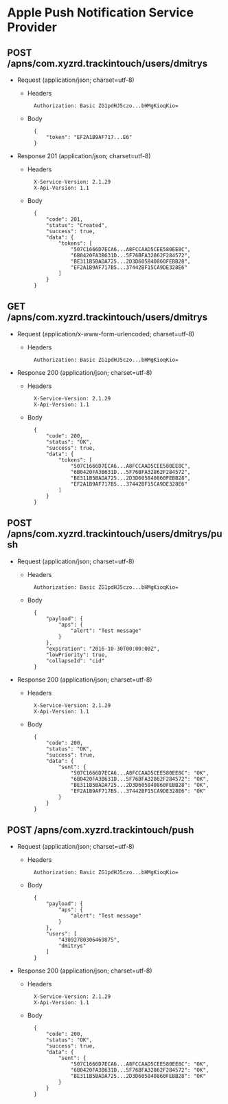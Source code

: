 # Apple Push Notification Service Provider

## POST /apns/com.xyzrd.trackintouch/users/dmitrys

+ Request (application/json; charset=utf-8)

    + Headers

            Authorization: Basic ZG1pdHJ5czo...bHMgKioqKio=

    + Body

            {
                "token": "EF2A1B9AF717...E6"
            }

+ Response 201 (application/json; charset=utf-8)

    + Headers

            X-Service-Version: 2.1.29
            X-Api-Version: 1.1

    + Body

            {
                "code": 201,
                "status": "Created",
                "success": true,
                "data": {
                    "tokens": [
                        "507C1666D7ECA6...A8FCCAAD5CEE580EE8C",
                        "6B0420FA3B631D...5F76BFA32862F284572",
                        "BE311B5BADA725...2D3D605840860FEBB28",
                        "EF2A1B9AF717B5...37442BF15CA9DE328E6"
                    ]
                }
            }
            


## GET /apns/com.xyzrd.trackintouch/users/dmitrys

+ Request (application/x-www-form-urlencoded; charset=utf-8)

    + Headers

            Authorization: Basic ZG1pdHJ5czo...bHMgKioqKio=



+ Response 200 (application/json; charset=utf-8)

    + Headers

            X-Service-Version: 2.1.29
            X-Api-Version: 1.1

    + Body

            {
                "code": 200,
                "status": "OK",
                "success": true,
                "data": {
                    "tokens": [
                        "507C1666D7ECA6...A8FCCAAD5CEE580EE8C",
                        "6B0420FA3B631D...5F76BFA32862F284572",
                        "BE311B5BADA725...2D3D605840860FEBB28",
                        "EF2A1B9AF717B5...37442BF15CA9DE328E6"
                    ]
                }
            }
            


## POST /apns/com.xyzrd.trackintouch/users/dmitrys/push

+ Request (application/json; charset=utf-8)

    + Headers

            Authorization: Basic ZG1pdHJ5czo...bHMgKioqKio=

    + Body

            {
                "payload": {
                    "aps": {
                        "alert": "Test message"
                    }
                },
                "expiration": "2016-10-30T00:00:00Z",
                "lowPriority": true,
                "collapseId": "cid"
            }

+ Response 200 (application/json; charset=utf-8)

    + Headers

            X-Service-Version: 2.1.29
            X-Api-Version: 1.1

    + Body

            {
                "code": 200,
                "status": "OK",
                "success": true,
                "data": {
                    "sent": {
                        "507C1666D7ECA6...A8FCCAAD5CEE580EE8C": "OK",
                        "6B0420FA3B631D...5F76BFA32862F284572": "OK",
                        "BE311B5BADA725...2D3D605840860FEBB28": "OK",
                        "EF2A1B9AF717B5...37442BF15CA9DE328E6": "OK"
                    }
                }
            }
            


## POST /apns/com.xyzrd.trackintouch/push

+ Request (application/json; charset=utf-8)

    + Headers

            Authorization: Basic ZG1pdHJ5czo...bHMgKioqKio=

    + Body

            {
                "payload": {
                    "aps": {
                        "alert": "Test message"
                    }
                },
                "users": [
                    "43892780306469875",
                    "dmitrys"
                ]
            }

+ Response 200 (application/json; charset=utf-8)

    + Headers

            X-Service-Version: 2.1.29
            X-Api-Version: 1.1

    + Body

            {
                "code": 200,
                "status": "OK",
                "success": true,
                "data": {
                    "sent": {
                        "507C1666D7ECA6...A8FCCAAD5CEE580EE8C": "OK",
                        "6B0420FA3B631D...5F76BFA32862F284572": "OK",
                        "BE311B5BADA725...2D3D605840860FEBB28": "OK"
                    }
                }
            }
            


